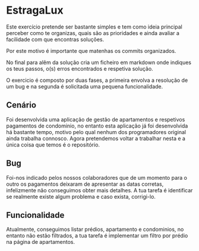 # EstragaLux

Este exercício pretende ser bastante simples e tem como ideia principal perceber como te organizas, quais são as prioridades e ainda avaliar a facilidade com que encontras soluções.

Por este motivo é importante que matenhas os commits organizados.

No final para alêm da solução cria um ficheiro em markdown onde indiques os teus passos, o(s) erros encontrados e respetiva solução.

O exercicio é composto por duas fases, a primeira envolva a resolução de um bug e na segunda é solicitada uma pequena funcionalidade.

## Cenário
Foi desenvolvida uma aplicação de gestão de apartamentos e respetivos pagamentos de condominio, no entanto esta aplicação já foi desenvolvida há bastante tempo, motivo pelo qual nenhum dos programadores original ainda trabalha connosco. Agora pretendemos voltar a trabalhar nesta e a única coisa que temos é o repositório.

## Bug

Foi-nos indicado pelos nossos colaboradores que de um momento para o outro os pagamentos deixaram de apresentar as datas corretas, infelizmente não conseguimos obter mais detalhes. A tua tarefa é identificar se realmente existe algum problema e caso exista, corrigi-lo.

## Funcionalidade

Atualmente, conseguimos listar prédios, apartamento e condominios, no entanto não estão filtrados, a tua tarefa é implementar um filtro por prédio na página de apartamentos.